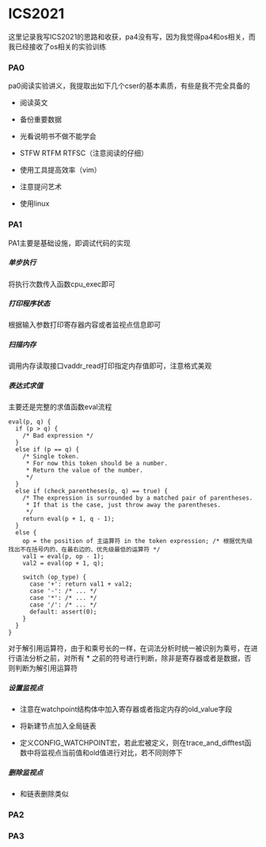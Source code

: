 # ICS2021

这里记录我写ICS2021的思路和收获，pa4没有写，因为我觉得pa4和os相关，而我已经接收了os相关的实验训练

### PA0

pa0阅读实验讲义，我提取出如下几个cser的基本素质，有些是我不完全具备的

+ 阅读英文

+ 备份重要数据

+ 光看说明书不做不能学会

+ STFW RTFM RTFSC（注意阅读的仔细）

+ 使用工具提高效率（vim）

+ 注意提问艺术

+ 使用linux

### PA1

PA1主要是基础设施，即调试代码的实现

##### 单步执行

将执行次数传入函数cpu_exec即可

##### 打印程序状态

根据输入参数打印寄存器内容或者监视点信息即可

##### 扫描内存

调用内存读取接口vaddr_read打印指定内存值即可，注意格式美观

##### 表达式求值

主要还是完整的求值函数eval流程

```
eval(p, q) {
  if (p > q) {
    /* Bad expression */
  }
  else if (p == q) {
    /* Single token.
     * For now this token should be a number.
     * Return the value of the number.
     */
  }
  else if (check_parentheses(p, q) == true) {
    /* The expression is surrounded by a matched pair of parentheses.
     * If that is the case, just throw away the parentheses.
     */
    return eval(p + 1, q - 1);
  }
  else {
    op = the position of 主运算符 in the token expression; /* 根据优先级找出不在括号内的、在最右边的、优先级最低的运算符 */
    val1 = eval(p, op - 1);
    val2 = eval(op + 1, q);

    switch (op_type) {
      case '+': return val1 + val2;
      case '-': /* ... */
      case '*': /* ... */
      case '/': /* ... */
      default: assert(0);
    }
  }
}
```

对于解引用运算符，由于和乘号长的一样，在词法分析时统一被识别为乘号，在进行语法分析之前，对所有 * 之前的符号进行判断，除非是寄存器或者是数据，否则判断为解引用运算符

##### 设置监视点

+ 注意在watchpoint结构体中加入寄存器或者指定内存的old_value字段

+ 将新建节点加入全局链表

+ 定义CONFIG_WATCHPOINT宏，若此宏被定义，则在trace_and_difftest函数中将监视点当前值和old值进行对比，若不同则停下

##### 删除监视点

+ 和链表删除类似

### PA2

### PA3
